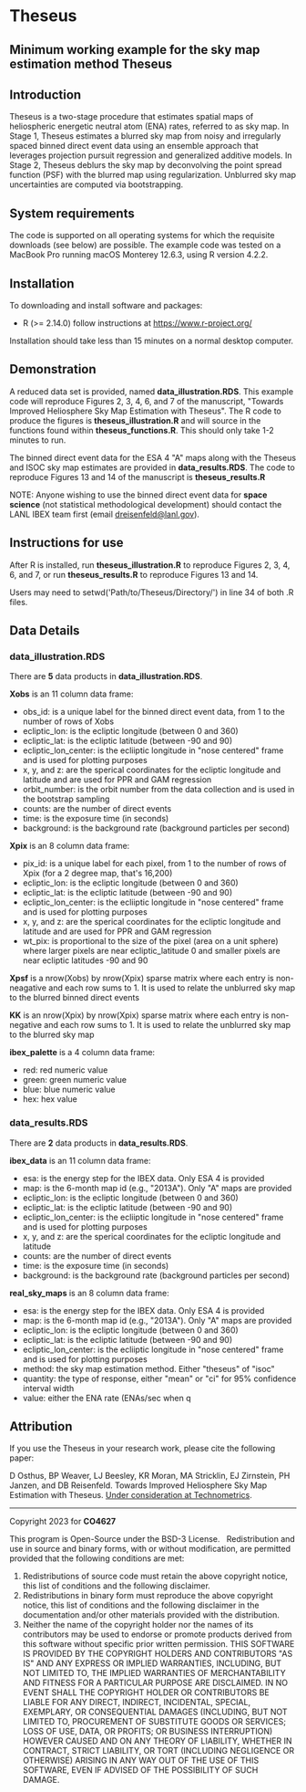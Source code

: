# Theseus
Minimum working example for the sky map estimation method Theseus
---
## Introduction

Theseus is a two-stage procedure that estimates spatial maps of heliospheric energetic neutral atom (ENA) rates, referred to as sky map. In Stage 1, Theseus estimates a blurred sky map from noisy and irregularly spaced binned direct event data using an ensemble approach that leverages projection pursuit regression and generalized additive models. In Stage 2, Theseus deblurs the sky map by deconvolving the point spread function (PSF) with the blurred map using regularization. Unblurred sky map uncertainties are computed via bootstrapping.


## System requirements

The code is supported on all operating systems for which the requisite downloads (see below) are possible. The example code was tested on a MacBook Pro running macOS Monterey 12.6.3, using R version 4.2.2.

## Installation

To downloading and install software and packages:
 - R (>= 2.14.0) follow instructions at https://www.r-project.org/

Installation should take less than 15 minutes on a normal desktop computer.


## Demonstration

A reduced data set is provided, named **data_illustration.RDS**. This example code will reproduce Figures 2, 3, 4, 6, and 7 of the manuscript, "Towards Improved Heliosphere Sky Map Estimation with Theseus". The R code to produce the figures is **theseus_illustration.R** and will source in the functions found within **theseus_functions.R**. This should only take 1-2 minutes to run. 

The binned direct event data for the ESA 4 "A" maps along with the Theseus and ISOC sky map estimates are provided in **data_results.RDS**. The code to reproduce Figures 13 and 14 of the manuscript is **theseus_results.R** 

NOTE: Anyone wishing to use the binned direct event data for **space science** (not statistical methodological development) should contact the LANL IBEX team first (email dreisenfeld@lanl.gov).


## Instructions for use

After R is installed, run **theseus_illustration.R** to reproduce Figures 2, 3, 4, 6, and 7, or run **theseus_results.R** to reproduce Figures 13 and 14. 

Users may need to setwd('Path/to/Theseus/Directory/') in line 34 of both .R files.


## Data Details

### data_illustration.RDS

There are **5** data products in **data_illustration.RDS**.

**Xobs** is an 11 column data frame:
- obs_id: is a unique label for the binned direct event data, from 1 to the number of rows of Xobs
- ecliptic_lon: is the ecliptic longitude (between 0 and 360)
- ecliptic_lat: is the ecliptic latitude (between -90 and 90)
- ecliptic_lon_center: is the ecliiptic longitude in "nose centered" frame and is used for plotting purposes
- x, y, and z: are the sperical coordinates for the ecliptic longitude and latitude and are used for PPR and GAM regression
- orbit_number: is the orbit number from the data collection and is used in the bootstrap sampling
- counts: are the number of direct events
- time: is the exposure time (in seconds)
- background: is the background rate (background particles per second)

**Xpix** is an 8 column data frame:
- pix_id: is a unique label for each pixel, from 1 to the number of rows of Xpix (for a 2 degree map, that's 16,200)
- ecliptic_lon: is the ecliptic longitude (between 0 and 360)
- ecliptic_lat: is the ecliptic latitude (between -90 and 90)
- ecliptic_lon_center: is the ecliiptic longitude in "nose centered" frame and is used for plotting purposes
- x, y, and z: are the sperical coordinates for the ecliptic longitude and latitude and are used for PPR and GAM regression
- wt_pix: is proportional to the size of the pixel (area on a unit sphere) where larger pixels are near ecliptic_latitude 0 and smaller pixels are near ecliptic latitudes -90 and 90

**Xpsf** is a nrow(Xobs) by nrow(Xpix) sparse matrix where each entry is non-neagative and each row sums to 1. It is used to relate the unblurred sky map to the blurred binned direct events

**KK** is an nrow(Xpix) by nrow(Xpix) sparse matrix where each entry is non-negative and each row sums to 1. It is used to relate the unblurred sky map to the blurred sky map

**ibex_palette** is a 4 column data frame:
- red: red numeric value
- green: green numeric value
- blue: blue numeric value
- hex: hex value

### data_results.RDS 

There are **2** data products in **data_results.RDS**.

**ibex_data** is an 11 column data frame:
- esa: is the energy step for the IBEX data. Only ESA 4 is provided
- map: is the 6-month map id (e.g., "2013A"). Only "A" maps are provided
- ecliptic_lon: is the ecliptic longitude (between 0 and 360)
- ecliptic_lat: is the ecliptic latitude (between -90 and 90)
- ecliptic_lon_center: is the ecliiptic longitude in "nose centered" frame and is used for plotting purposes
- x, y, and z: are the sperical coordinates for the ecliptic longitude and latitude
- counts: are the number of direct events
- time: is the exposure time (in seconds)
- background: is the background rate (background particles per second)

**real_sky_maps** is an 8 column data frame:
- esa: is the energy step for the IBEX data. Only ESA 4 is provided
- map: is the 6-month map id (e.g., "2013A"). Only "A" maps are provided
- ecliptic_lon: is the ecliptic longitude (between 0 and 360)
- ecliptic_lat: is the ecliptic latitude (between -90 and 90)
- ecliptic_lon_center: is the ecliiptic longitude in "nose centered" frame and is used for plotting purposes
- method: the sky map estimation method. Either "theseus" of "isoc"
- quantity: the type of response, either "mean" or "ci" for 95% confidence interval width
- value: either the ENA rate (ENAs/sec when q

  
## Attribution

If you use the Theseus in your research work, please cite the following paper:

D Osthus, BP Weaver, LJ Beesley, KR Moran, MA Stricklin, EJ Zirnstein, PH Janzen, and DB Reisenfeld. Towards Improved Heliosphere Sky Map Estimation with Theseus. [Under consideration at Technometrics](https://arxiv.org/pdf/2210.12005.pdf).

---
Copyright 2023 for **CO4627**

This program is Open-Source under the BSD-3 License.
 
Redistribution and use in source and binary forms, with or without modification, are permitted provided that the following conditions are met:
1. Redistributions of source code must retain the above copyright notice, this list of conditions and
the following disclaimer.
2. Redistributions in binary form must reproduce the above copyright notice, this list of conditions
and the following disclaimer in the documentation and/or other materials provided with the
distribution.
3. Neither the name of the copyright holder nor the names of its contributors may be used to endorse
or promote products derived from this software without specific prior written permission.
THIS SOFTWARE IS PROVIDED BY THE COPYRIGHT HOLDERS AND CONTRIBUTORS "AS
IS" AND ANY EXPRESS OR IMPLIED WARRANTIES, INCLUDING, BUT NOT LIMITED TO, THE
IMPLIED WARRANTIES OF MERCHANTABILITY AND FITNESS FOR A PARTICULAR
PURPOSE ARE DISCLAIMED. IN NO EVENT SHALL THE COPYRIGHT HOLDER OR
CONTRIBUTORS BE LIABLE FOR ANY DIRECT, INDIRECT, INCIDENTAL, SPECIAL,
EXEMPLARY, OR CONSEQUENTIAL DAMAGES (INCLUDING, BUT NOT LIMITED TO,
PROCUREMENT OF SUBSTITUTE GOODS OR SERVICES; LOSS OF USE, DATA, OR PROFITS;
OR BUSINESS INTERRUPTION) HOWEVER CAUSED AND ON ANY THEORY OF LIABILITY,
WHETHER IN CONTRACT, STRICT LIABILITY, OR TORT (INCLUDING NEGLIGENCE OR
OTHERWISE) ARISING IN ANY WAY OUT OF THE USE OF THIS SOFTWARE, EVEN IF
ADVISED OF THE POSSIBILITY OF SUCH DAMAGE.
